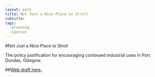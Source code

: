 ```yaml
---
layout: post
title: Not Just a Nice Place to Stroll
subtitle: 
tags:
  -planning
  -spatial
---
```


#Not Just a Nice Place to Stroll

The policy justification for encouraging continued industrial uses in Port Dundas, Glasgow.


##[Web draft here.](http://www.mccartin.info/industrial-port-dundas/)